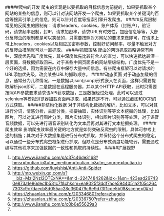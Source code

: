 #####爬虫的开发
爬虫的实现是以要抓取的目标信息为前提的，如果要抓取某个网站的某些的信息，则可以针对该网站开发一个爬虫，如果要抓取某个关键词的百度等搜索引擎上的信息，则可以针对百度等搜索引擎开发爬虫。
#####反爬限制
常见的反爬虫的限制有：请求headers，cookies，账户体系（封账户），验证码，请求频率限制，封IP，请求加密串，请求URL有时效性，加密信息等等，大部分反爬虫的限制都是可以突破的，只需要按照对方网站的要求来做即可，在请求上带上headers，cookies以及相应加密串参数，控制好访问频率，尽量不触发对方的反爬虫措施就可以一直抓取。
#####抓取策略
爬虫的网页抓取策略通常有两种，深度优先和广度优先，其中深度优先比较符合人的直觉，可以快速抵达最深一层页面，将数据抓取回来。对于某些中间页面多的网站层级结构，广度优先不是一个好的选择，因为需要在内存中保存大量中间信息。有些爬虫框架可以对请求的URL添加优先级，改变某些URL的抓取顺序。
#####动态页面
对于动态加载的信息，通常分为几种情况，一是数据以json(jsonp)形式嵌入在页面，这样只需要提取解析json即可，二是数据在远程服务器，并以某个HTTP API获取，此时只需要按照API参数要求请求该API获取数据，三是数据经过处理，此时可以通过selenium等模拟浏览器加载页面再提取，如果还是不行，可以通过截图和OCR的方式获取。
#####非结构化数据
对于非结构化数据的解析，比如文本，可以对其进行分词，情感分析，主题分类，摘要抽取，实体识别等等文本挖掘的处理，比如图片，可以对其进行图片分类，图片实体识别，相似图片识别等等处理，对于语音音频数据，可以先进行语音识别转化为文本后再对其进行文本挖掘处理。
#####爬虫效率
影响爬虫效率最关键的地方就是如何突破反爬虫的限制，具体可参考上述的措施；其次对于大数据集是进行分布式抓取，并保持这个分布式爬虫的稳定，可以通过一些分布式爬虫框架进行抓取，但缺点是分布式调度功能较弱，需要通过编写其他程序来加强数据的一致性和抓取的持续性。
#####扩展视野
1. http://www.jianshu.com/p/c37c46de3168?hmsr=toutiao.io&utm_medium=toutiao.io&utm_source=toutiao.io
2. https://github.com/luyishisi/Anti-Anti-Spider
3. http://mp.weixin.qq.com/s?__biz=MzI2NzI2OTExNA==&mid=2247484262&idx=1&sn=423ead267430e873a1e86dec1b531c7f&chksm=ea8025f3ddf7ace5944051a2f05c2647303c9c7daecb8d055ac28c360479c6e9d73f1cde5b08&scene=0#rd
4. https://zhuanlan.zhihu.com/p/20334680?refer=zhugeio
5. https://zhuanlan.zhihu.com/p/20336750?refer=zhugeio
6. http://www.jianshu.com/p/c0b0e55629a3
7. 